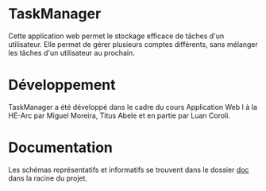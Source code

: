 # TaskManager
Cette application web permet le stockage efficace de tâches d'un utilisateur. Elle permet de gérer plusieurs comptes différents, sans mélanger les tâches d'un utilisateur au prochain.

# Développement
TaskManager a été développé dans le cadre du cours Application Web I à la HE-Arc par Miguel Moreira, Titus Abele et en partie par Luan Coroli.

# Documentation 
Les schémas représentatifs et informatifs se trouvent dans le dossier [doc](https://gitlab-etu.ing.he-arc.ch/titusvit.abele/aw1_abelecorolimoreira/-/tree/master/mini-framework/doc) dans la racine du projet.
